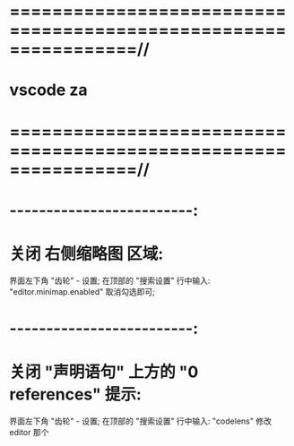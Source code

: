 # ================================================================//
#                  vscode  za
# ================================================================//

# -------------------------:
# 关闭 右侧缩略图 区域:
界面左下角 "齿轮" - 设置;
在顶部的 "搜索设置" 行中输入: "editor.minimap.enabled"
    取消勾选即可;




# -------------------------:
# 关闭 "声明语句" 上方的 "0 references" 提示:
界面左下角 "齿轮" - 设置;
在顶部的 "搜索设置" 行中输入: "codelens"
    修改 editor 那个






